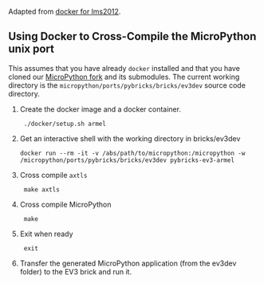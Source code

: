 Adapted from [docker for lms2012](https://github.com/ev3dev/lms2012-compat/blob/ev3dev-stretch/docker/README.md).


Using Docker to Cross-Compile the MicroPython unix port
--------------------------------------------

This assumes that you have already `docker` installed and that you have cloned
our [MicroPython fork](https://github.com/laurensvalk/micropython) and its submodules.
The current working directory is the `micropython/ports/pybricks/bricks/ev3dev`
source code directory.

1. Create the docker image and a docker container.

        ./docker/setup.sh armel

2.  Get an interactive shell with the working directory in bricks/ev3dev

        docker run --rm -it -v /abs/path/to/micropython:/micropython -w /micropython/ports/pybricks/bricks/ev3dev pybricks-ev3-armel

3. Cross compile `axtls`

        make axtls

4. Cross compile MicroPython

        make

5. Exit when ready

        exit

6. Transfer the generated MicroPython application (from the ev3dev folder) to the EV3 brick and run it.
